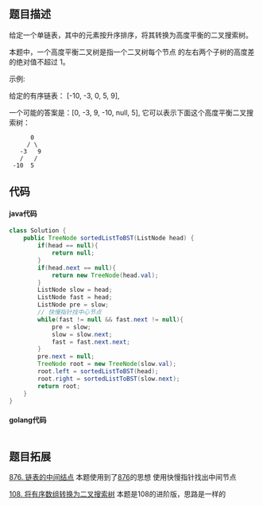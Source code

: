 ## 题目描述

给定一个单链表，其中的元素按升序排序，将其转换为高度平衡的二叉搜索树。

本题中，一个高度平衡二叉树是指一个二叉树每个节点 的左右两个子树的高度差的绝对值不超过 1。

示例:

给定的有序链表： [-10, -3, 0, 5, 9],

一个可能的答案是：[0, -3, 9, -10, null, 5], 它可以表示下面这个高度平衡二叉搜索树：

````
      0
     / \
   -3   9
   /   /
 -10  5
````




## 代码

#### java代码
````java
class Solution {
    public TreeNode sortedListToBST(ListNode head) {
        if(head == null){
            return null;
        }
        if(head.next == null){
            return new TreeNode(head.val);
        }
        ListNode slow = head;
        ListNode fast = head;
        ListNode pre = slow;
        // 快慢指针找中心节点
        while(fast != null && fast.next != null){
            pre = slow;
            slow = slow.next;
            fast = fast.next.next;
        }
        pre.next = null;
        TreeNode root = new TreeNode(slow.val);
        root.left = sortedListToBST(head);
        root.right = sortedListToBST(slow.next);
        return root;
    }
}
````
#### golang代码
````golang

````

## 题目拓展

[876. 链表的中间结点](876.%20链表的中间结点.md) 本题使用到了[876](876.%20链表的中间结点.md)的思想 使用快慢指针找出中间节点

[108. 将有序数组转换为二叉搜索树](https://leetcode-cn.com/problems/convert-sorted-array-to-binary-search-tree/) 本题是108的进阶版，思路是一样的



